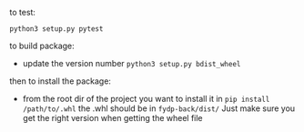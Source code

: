 to test:

`python3 setup.py pytest`

to build package:

- update the version number
  `python3 setup.py bdist_wheel`

then to install the package:

- from the root dir of the project you want to install it in
  `pip install /path/to/.whl`
  the .whl should be in `fydp-back/dist/`
  Just make sure you get the right version when getting the wheel file
